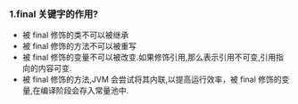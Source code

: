 ### 1.final 关键字的作用?
*  被 final 修饰的类不可以被继承
*  被 final 修饰的方法不可以被重写
*  被 final 修饰的变量不可以被改变.如果修饰引用,那么表示引用不可变,引用指向的内容可变.
*  被 final 修饰的方法,JVM 会尝试将其内联,以提高运行效率，被 final 修饰的变量,在编译阶段会存入常量池中.
